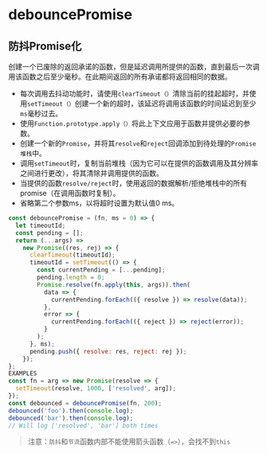 # debouncePromise

## 防抖Promise化

创建一个已废除的返回承诺的函数，但是延迟调用所提供的函数，直到最后一次调用该函数之后至少毫秒。在此期间返回的所有承诺都将返回相同的数据。

* 每次调用去抖动功能时，请使用`clearTimeout（）`清除当前的挂起超时，并使用`setTimeout（）`创建一个新的超时，该延迟将调用该函数的时间延迟到至少`ms`毫秒过去。
* 使用`Function.prototype.apply（）`将此上下文应用于函数并提供必要的参数。
* 创建一个新的`Promise`，并将其`resolve`和`reject`回调添加到待处理的`Promise堆栈`中。
* 调用`setTimeout`时，复制当前堆栈（因为它可以在提供的函数调用及其分辨率之间进行更改），将其清除并调用提供的函数。
* 当提供的函数`resolve/reject`时，使用返回的数据解析/拒绝堆栈中的所有promise（在调用函数时复制）。
* 省略第二个参数ms，以将超时设置为默认值0 ms。

```js
const debouncePromise = (fn, ms = 0) => {
  let timeoutId;
  const pending = [];
  return (...args) =>
    new Promise((res, rej) => {
      clearTimeout(timeoutId);
      timeoutId = setTimeout(() => {
        const currentPending = [...pending];
        pending.length = 0;
        Promise.resolve(fn.apply(this, args)).then(
          data => {
            currentPending.forEach(({ resolve }) => resolve(data));
          },
          error => {
            currentPending.forEach(({ reject }) => reject(error));
          }
        );
      }, ms);
      pending.push({ resolve: res, reject: rej });
    });
};
EXAMPLES
const fn = arg => new Promise(resolve => {
  setTimeout(resolve, 1000, ['resolved', arg]);
});
const debounced = debouncePromise(fn, 200);
debounced('foo').then(console.log);
debounced('bar').then(console.log);
// Will log ['resolved', 'bar'] both times
```

> 注意：`防抖`和`节流`函数内部不能使用箭头函数（`=>`），会找不到`this`

